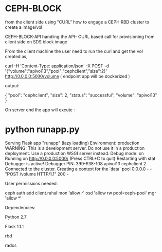 # CEPH-BLOCK
from the client side using "CURL" how to engage a CEPH RBD cluster to create a image/vol

CEPH-BLOCK-API
handling the API- CURL based call for provisioning from client side on SDS block image

From the client machine the user need to run the curl and get the vol created as,

curl -H 'Content-Type: application/json' -X POST -d '{"volume":"apivol13","pool":"cephclient","size":2}' http://0.0.0.0:5000/volume ( endpoint app will be dockerized )

output:

{ "pool": "cephclient", "size": 2, "status": "successful", "volume": "apivol13" }

On server end the app will excute :

# python runapp.py

Serving Flask app "runapp" (lazy loading)
Environment: production WARNING: This is a development server. Do not use it in a production deployment. Use a production WSGI server instead.
Debug mode: on
Running on http://0.0.0.0:5000/ (Press CTRL+C to quit)
Restarting with stat
Debugger is active!
Debugger PIN: 399-938-108 apivol13 cephclient 2 Connected to the cluster.
Creating a context for the 'data' pool 0.0.0.0 - -  "POST /volume HTTP/1.1" 200 -

User permissions needed:

ceph auth add client.rahul mon 'allow r' osd 'allow rw pool=ceph-pool' mgr 'allow *'

Dependencies:

Python 2.7

Flask 1.1.1

rbd

rados

